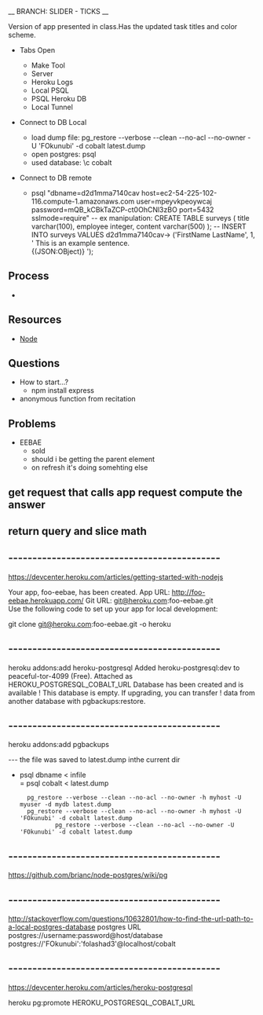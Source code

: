 __ BRANCH: SLIDER - TICKS __

Version of app presented in class.Has the updated task titles and color scheme.

 + Tabs Open
	- Make Tool
	- Server 
	- Heroku Logs
	- Local PSQL
	- PSQL Heroku DB
	- Local Tunnel
	
 + Connect to DB Local
	- load dump file: pg_restore --verbose --clean --no-acl --no-owner -U 'FOkunubi' -d cobalt latest.dump
	- open postgres: psql
	- used database: \c cobalt

 + Connect to DB remote
	- psql "dbname=d2d1mma7140cav host=ec2-54-225-102-116.compute-1.amazonaws.com user=mpeyvkpeoywcaj password=mQB_kCBkTaZCP-ct0OhCNl3zBO port=5432 sslmode=require"
	-- ex manipulation: CREATE TABLE surveys (
							     title varchar(100),
							     employee integer,
							     content varchar(500)
							 );
    -- 						INSERT INTO surveys VALUES
							d2d1mma7140cav->     ('FirstName LastName', 1, ' This is an example sentence. 			
							{(JSON:OBject)} ');
							
	


## Process
+ 

## Resources
+ [Node](node.js)

## Questions
+ How to start...? 
  - npm install express
+ anonymous function from recitation 

## Problems
+ EEBAE
  - sold
  - should i be getting the parent element
  - on refresh it's doing somehting else 


get request that calls app request
compute the answer
-
return query and slice math
--


## --------------------------------------------

https://devcenter.heroku.com/articles/getting-started-with-nodejs



Your app, foo-eebae, has been created.
App URL:
http://foo-eebae.herokuapp.com/
Git URL:
git@heroku.com:foo-eebae.git  
Use the following code to set up your app for local development:

git clone git@heroku.com:foo-eebae.git -o heroku



## --------------------------------------------

heroku addons:add heroku-postgresql
Added heroku-postgresql:dev to peaceful-tor-4099 (Free). Attached as HEROKU_POSTGRESQL_COBALT_URL Database has been created and is available ! This database is empty. If upgrading, you can transfer ! data from another database with pgbackups:restore.

## --------------------------------------------
heroku addons:add pgbackups


--- the file was saved to latest.dump inthe current dir
- psql dbname < infile  
		= psql cobalt < latest.dump
		
		pg_restore --verbose --clean --no-acl --no-owner -h myhost -U myuser -d mydb latest.dump
		pg_restore --verbose --clean --no-acl --no-owner -h myhost -U 'FOkunubi' -d cobalt latest.dump
				pg_restore --verbose --clean --no-acl --no-owner -U 'FOkunubi' -d cobalt latest.dump
				
				
				
## --------------------------------------------
				
https://github.com/brianc/node-postgres/wiki/pg


## --------------------------------------------

http://stackoverflow.com/questions/10632801/how-to-find-the-url-path-to-a-local-postgres-database
postgres URL
postgres://username:password@host/database
postgres://'FOkunubi':'folashad3'@localhost/cobalt

## --------------------------------------------
https://devcenter.heroku.com/articles/heroku-postgresql


heroku pg:promote HEROKU_POSTGRESQL_COBALT_URL
